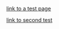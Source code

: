 <style>
  .inner {
    max-width: 1024px !important;
  }
</style>

[link to a test page](test/index.md)

[link to second test](test2.md)


<script src="https://coupons.valassis.eu/scripts/core/util/init.js"></script>
<div id="ValassisGallery" style="width: 100%"></div>
